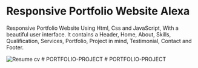 # Responsive Portfolio Website Alexa
Responsive Portfolio Website Using Html, Css and JavaScript, With a beautiful user interface. It contains a Header, Home, About, Skills, Qualification, Services, Portfolio, Project in mind, Testimonial, Contact and Footer.

![Resume cv](/preview.png)
#   P O R T F O L I O - P R O J E C T  
 #   P O R T F O L I O - P R O J E C T  
 
